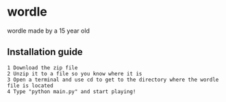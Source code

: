 # wordle
wordle made by a 15 year old

## Installation guide

    1 Download the zip file
    2 Unzip it to a file so you know where it is
    3 Open a terminal and use cd to get to the directory where the wordle file is located
    4 Type "python main.py" and start playing!